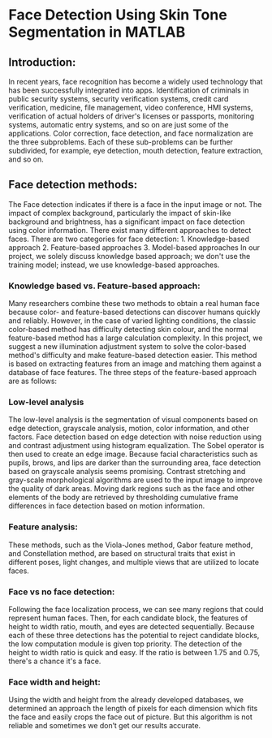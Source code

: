 # Face Detection Using Skin Tone Segmentation in MATLAB
## Introduction:
In recent years, face recognition has become a widely used technology that has been successfully integrated into apps. Identification of criminals in public security systems, security verification systems, credit card verification, medicine, file management, video conference, HMI systems, verification of actual holders of driver's licenses or passports, monitoring systems, automatic entry systems, and so on are just some of the applications.
Color correction, face detection, and face normalization are the three subproblems. Each of these sub-problems can be further subdivided, for example, eye detection, mouth detection, feature extraction, and so on.
## Face detection methods:
The Face detection indicates if there is a face in the input image or not. The impact of complex background, particularly the impact of skin-like background and brightness, has a significant impact on face detection using color information.
There exist many different approaches to detect faces. There are two categories for face detection:
    1. Knowledge-based approach
    2. Feature-based approaches 
    3. Model-based approaches
 In our project, we solely discuss knowledge based approach; we don't use the training model; instead, we use knowledge-based approaches.

### Knowledge based vs. Feature-based approach: 
Many researchers combine these two methods to obtain a real human face because color- and feature-based detections can discover humans quickly and reliably. However, in the case of varied lighting conditions, the classic color-based method has difficulty detecting skin colour, and the normal feature-based method has a large calculation complexity. In this project, we suggest a new illumination adjustment system to solve the color-based method's difficulty and make feature-based detection easier. 
This method is based on extracting features from an image and matching them against a database of face features. The three steps of the feature-based approach are as follows:
### Low-level analysis 
The low-level analysis is the segmentation of visual components based on edge detection, grayscale analysis, motion, color information, and other factors. Face detection based on edge detection with noise reduction using and contrast adjustment using histogram equalization. The Sobel operator is then used to create an edge image. Because facial characteristics such as pupils, brows, and lips are darker than the surrounding area, face detection based on grayscale analysis seems promising. Contrast stretching and gray-scale morphological algorithms are used to the input image to improve the quality of dark areas. Moving dark regions such as the face and other elements of the body are retrieved by thresholding cumulative frame differences in face detection based on motion information.
### Feature analysis: 
These methods, such as the Viola-Jones method, Gabor feature method, and Constellation method, are based on structural traits that exist in different poses, light changes, and multiple views that are utilized to locate faces.
### Face vs no face detection:
Following the face localization process, we can see many regions that could represent human faces. Then, for each candidate block, the features of height to width ratio, mouth, and eyes are detected sequentially. Because each of these three detections has the potential to reject candidate blocks, the low computation module is given top priority. The detection of the height to width ratio is quick and easy. If the ratio is between 1.75 and 0.75, there's a chance it's a face.
### Face width and height:
Using the width and height from the already developed databases, we determined an approach the length of pixels for each dimension which fits the face and easily crops the face out of picture. But this algorithm is not reliable and sometimes we don’t get our results accurate. 
